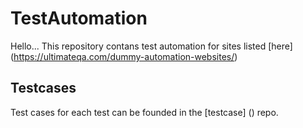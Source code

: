 # TestAutomation
Hello...
This repository contans test automation for sites listed 
[here] (https://ultimateqa.com/dummy-automation-websites/)

## Testcases
Test cases for each test can be founded in the [testcase] () repo.
